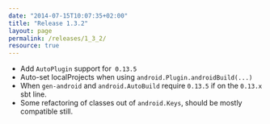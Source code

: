 ```yaml
---
date: "2014-07-15T10:07:35+02:00"
title: "Release 1.3.2"
layout: page
permalink: /releases/1_3_2/
resource: true
---
```




* Add `AutoPlugin` support for` 0.13.5`
* Auto-set localProjects when using `android.Plugin.androidBuild(...)`
* When `gen-android` and `android.AutoBuild` require `0.13.5` if on the `0.13.x` sbt line.
* Some refactoring of classes out of `android.Keys`, should be mostly compatible still.
